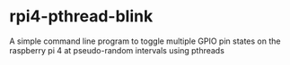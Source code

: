 # rpi4-pthread-blink
A simple command line program to toggle multiple GPIO pin states on the raspberry pi 4 at pseudo-random intervals using pthreads
